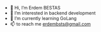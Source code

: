 - 👋 Hi, I’m Erdem BESTAS
- 👀 I’m interested in backend development
- 🌱 I’m currently learning GoLang
- 📫  to reach me erdembsts@gmail.com

<!---
erdembestas/erdembestas is a ✨ special ✨ repository because its `README.md` (this file) appears on your GitHub profile.
You can click the Preview link to take a look at your changes.
--->
